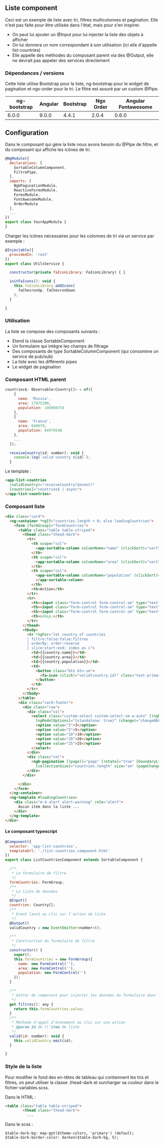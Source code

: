 ## Liste component
Ceci est un exemple de liste avec tri, filtres multicolonnes et pagination.
Elle n'est pas faite pour être utilisée dans l'état, mais pour s'en inspirer.

* On peut lui ajouter un @Input pour lui injecter la liste des objets à afficher
* On lui donnera un nom correspondant à son utilisation (ici elle d'appelle list-countries)
* Elle appelle des méthodes du composant parent via des @Output, elle ne devrait pas appeler des services directement


### Dépendances / versions
Cette liste utilise Bootstrap pour la liste, ng-bootstrap pour le widget de pagination et ngx-order pour le tri. Le filtre est assuré par un custom @Pipe.

| ng-bootstrap | Angular | Bootstrap     | Ngx Order     | Angular Fontawesome |
| ------------ | ------- | ------------- | ------------- | ------------------- |
| 6.0.0        | 9.0.0   | 4.4.1         | 2.0.4         | 0.6.0               |

## Configuration

Dans le composant qui gère la liste nous avons besoin du @Pipe de filtre, et du composant qui affiche les icônes de tri.

```js
@NgModule({
  declarations: [
    SortableColumnComponent,
    FiltrePipe,
  ],
  imports: [
    NgbPaginationModule,
    ReactiveFormsModule,
    FormsModule,
    FontAwesomeModule,
    OrderModule
  ],
  ...
})
export class YourAppModule {
}
```
Charger les icônes nécessaires pour les colonnes de tri via un service par exemple :

```js
@Injectable({
  providedIn: 'root'
})
export class UtilsService {

  constructor(private faIconLibrary: FaIconLibrary) { }

  initFaIcons(): void {
    this.faIconLibrary.addIcons(
      faChevronUp, faChevronDown
    );
  }

}
```
### Utilisation

La liste se compose des composants suivants :
- Etend la classe SortableComponent
- Un formulaire qui intègre les champs de filtrage
- Des composants de type SortableColumnComponent (qui consomme un service de pub/sub)
- La liste avec les différents pipes
- Le widget de pagination

### Composant HTML parent

```js
countries$: Observable<Country[]> = of([
    {
      name: 'Russia',
      area: 17075200,
      population: 146989754
    },
    {
      name: 'France',
      area: 640679,
      population: 64979548
    },
    ...
  ]);

  receiveCountry(id: number): void {
    console.log(`valid country ${id}`);
  }
```
Le template : 

```html
<app-list-countries 
  (validCountry)="receiveCountry($event)"
  [countries]="countries$ | async">
</app-list-countries>
```

### Composant liste

```html
<div class="card">
  <ng-container *ngIf="countries.length > 0; else loadingCountries">
    <form [formGroup]="formCountries">
      <table class="table table-striped">
        <thead class="thead-dark">
          <tr>
            <th scope="col">
              <app-sortable-column columnName="name" (clickSort)="sortTable($event)">Country</app-sortable-column>
            </th>
            <th scope="col">
              <app-sortable-column columnName="area" (clickSort)="sortTable($event)">Area</app-sortable-column>
            </th>
            <th scope="col">
              <app-sortable-column columnName="population" (clickSort)="sortTable($event)">Population
              </app-sortable-column>
            </th>
            <th>Action</th>
          </tr>
          <tr>
            <th><input class="form-control form-control-sm" type="text" name="name" formControlName="name"></th>
            <th><input class="form-control form-control-sm" type="text" name="area" formControlName="area"></th>
            <th><input class="form-control form-control-sm" type="text" name="population" formControlName="population"></th>
            <th>&nbsp;</th>
          </tr>
        </thead>
        <tbody>
          <tr *ngFor="let country of countries
          | filtre:false:false:filtres
          | orderBy: order:reverse
          | slice:start:end; index as i">
            <td>{{country.name}}</td>
            <td>{{country.area}}</td>
            <td>{{country.population}}</td>
            <td>
              <button class="btn btn-sm">
                <fa-icon (click)="valid(country.id)" class="text-primary" icon="search"></fa-icon>
              </button>
            </td>
          </tr>
        </tbody>
      </table>
      <div class="card-footer">
        <div class="row">
          <div class="col">
            <select class="custom-select custom-select-sm w-auto" [(ngModel)]="nbByPage"
              [ngModelOptions]="{standalone: true}" (change)="changeNbByPage()">
              <option value="3">3</option>
              <option value="5">5</option>
              <option value="10">10</option>
              <option value="20">20</option>
              <option value="25">25</option>
            </select>
          </div>
          <div class="col">
            <ngb-pagination [(page)]="page" [rotate]="true" [boundaryLinks]="true" [pageSize]="nbByPage"
              [collectionSize]="countries.length" size="sm" (pageChange)="changePagination(page)"></ngb-pagination>
          </div>
        </div>

      </div>
    </form>
  </ng-container>
  <ng-template #loadingCountries>
    <div class="m-4 alert alert-warning" role="alert">
      Aucun item dans la liste ...
    </div>
  </ng-template>
</div>
```

#### Le composant typescript
```js
@Component({
  selector: 'app-list-countries',
  templateUrl: './list-countries.component.html'
})
export class ListCountriesComponent extends SortableComponent {

  /**
   * Le formulaire de filtre
   */
  formCountries: FormGroup;
  /**
   * La liste de données
   */
  @Input()
  countries: Country[];
  /**
   * Event lancé au clic sur l'action de liste
   */
  @Output()
  validCountry = new EventEmitter<number>();

  /**
   * Construction du formulaire de filtre
   */
  constructor() {
    super();
    this.formCountries = new FormGroup({
      name: new FormControl(''),
      area: new FormControl(''),
      population: new FormControl('')
    });
  }

  /**
   * Getter de composant pour injecter les données du formulaire dans le pipe de filtre
   */
  get filtres(): any {
    return this.formCountries.value;
  }
  /**
   * Méthode d'appel d'événement au clic sur une action
   * @param id de l\'item de liste
   */
  valid(id: number): void {
    this.validCountry.emit(id);
  }

}
```

### Style de la liste

Pour modifier le fond des en-têtes de tableau qui contiennent les tris et filtres, on peut utiliser la classe .thead-dark et surcharger sa couleur dans le fichier variables.scss.

Dans le HTML :

```html
<table class="table table-striped">
        <thead class="thead-dark">
          ...
```

Dans le scss :

```
$table-dark-bg: map-get($theme-colors, 'primary') !default;
$table-dark-border-color: darken($table-dark-bg, 5);

```
